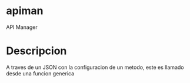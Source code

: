# apiman
API Manager

# Descripcion
A traves de un JSON con la configuracion de un metodo, este es llamado desde una funcion generica
